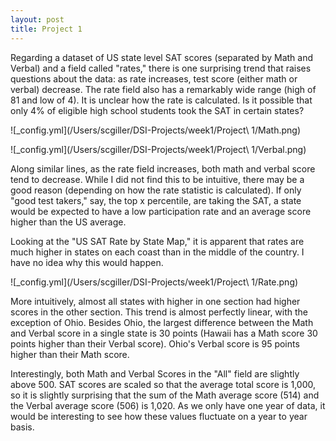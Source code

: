 ```yaml
---
layout: post
title: Project 1
---
```


Regarding a dataset of US state level SAT scores (separated by Math and Verbal) and a field called "rates," there is one surprising trend that raises questions about the data: as rate increases, test score (either math or verbal) decrease. The rate field also has a remarkably wide range (high of 81 and low of 4). It is unclear how the rate is calculated. Is it possible that only 4% of eligible high school students took the SAT in certain states?


![_config.yml](/Users/scgiller/DSI-Projects/week1/Project\ 1/Math.png)


![_config.yml](/Users/scgiller/DSI-Projects/week1/Project\ 1/Verbal.png)


Along similar lines, as the rate field increases, both math and verbal score tend to decrease. While I did not find this to be intuitive, there may be a good reason (depending on how the rate statistic is calculated). If only "good test takers," say, the top x percentile, are taking the SAT, a state would be expected to have a low participation rate and an average score higher than the US average.

Looking at the "US SAT Rate by State Map," it is apparent that rates are much higher in states on each coast than in the middle of the country. I have no idea why this would happen.


![_config.yml](/Users/scgiller/DSI-Projects/week1/Project\ 1/Rate.png)


More intuitively, almost all states with higher in one section had higher scores in the other section. This trend is almost perfectly linear, with the exception of Ohio. Besides Ohio, the largest difference between the Math and Verbal score in a single state is 30 points (Hawaii has a Math score 30 points higher than their Verbal score). Ohio's Verbal score is 95 points higher than their Math score.

Interestingly, both Math and Verbal Scores in the "All" field are slightly above 500. SAT scores are scaled so that the average total score is 1,000, so it is slightly surprising that the sum of the Math average score (514) and the Verbal average score (506) is 1,020. As we only have one year of data, it would be interesting to see how these values fluctuate on a year to year basis.
